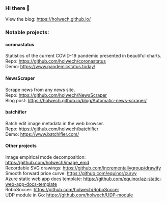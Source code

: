 ### Hi there 👋

View the blog: https://holwech.github.io/

### Notable projects:

#### coronastatus
Statistics of the current COVID-19 pandemic presented in beautiful charts.  
Repo: https://github.com/holwech/coronastatus  
Demo: https://www.pandemicstatus.today/

#### NewsScraper
Scrape news from any news site.  
Repo: https://github.com/holwech/NewsScraper  
Blog post: https://holwech.github.io/blog/Automatic-news-scraper/

#### batchifier
Batch edit image metadata in the web browser.  
Repo: https://github.com/holwech/batchifier  
Demo: https://www.batchifier.com/

#### Other projects
Image empirical mode decomposition: https://github.com/holwech/image_emd  
Recordable SVG drawings: https://github.com/incrementallygroup/drawify  
Smooth forward price curve: https://github.com/equinor/curvy  
Azure static web app docs template: https://github.com/equinor/az-static-web-app-docs-template  
RoboSoccer: https://github.com/holwech/RoboSoccer  
UDP module in Go: https://github.com/holwech/UDP-module  
<!--
**holwech/holwech** is a ✨ _special_ ✨ repository because its `README.md` (this file) appears on your GitHub profile.

Here are some ideas to get you started:

- 🔭 I’m currently working on ...
- 🌱 I’m currently learning ...
- 👯 I’m looking to collaborate on ...
- 🤔 I’m looking for help with ...
- 💬 Ask me about ...
- 📫 How to reach me: ...
- 😄 Pronouns: ...
- ⚡ Fun fact: ...
-->
